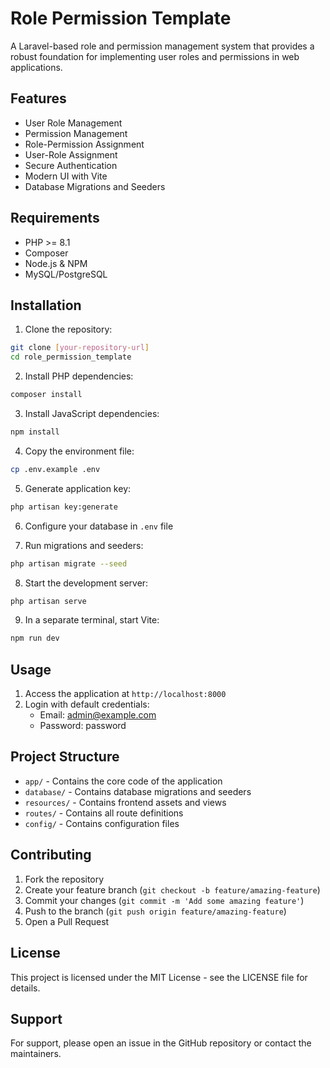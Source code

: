 # Role Permission Template

A Laravel-based role and permission management system that provides a robust foundation for implementing user roles and permissions in web applications.

## Features

- User Role Management
- Permission Management
- Role-Permission Assignment
- User-Role Assignment
- Secure Authentication
- Modern UI with Vite
- Database Migrations and Seeders

## Requirements

- PHP >= 8.1
- Composer
- Node.js & NPM
- MySQL/PostgreSQL

## Installation

1. Clone the repository:
```bash
git clone [your-repository-url]
cd role_permission_template
```

2. Install PHP dependencies:
```bash
composer install
```

3. Install JavaScript dependencies:
```bash
npm install
```

4. Copy the environment file:
```bash
cp .env.example .env
```

5. Generate application key:
```bash
php artisan key:generate
```

6. Configure your database in `.env` file

7. Run migrations and seeders:
```bash
php artisan migrate --seed
```

8. Start the development server:
```bash
php artisan serve
```

9. In a separate terminal, start Vite:
```bash
npm run dev
```

## Usage

1. Access the application at `http://localhost:8000`
2. Login with default credentials:
   - Email: admin@example.com
   - Password: password

## Project Structure

- `app/` - Contains the core code of the application
- `database/` - Contains database migrations and seeders
- `resources/` - Contains frontend assets and views
- `routes/` - Contains all route definitions
- `config/` - Contains configuration files

## Contributing

1. Fork the repository
2. Create your feature branch (`git checkout -b feature/amazing-feature`)
3. Commit your changes (`git commit -m 'Add some amazing feature'`)
4. Push to the branch (`git push origin feature/amazing-feature`)
5. Open a Pull Request

## License

This project is licensed under the MIT License - see the LICENSE file for details.

## Support

For support, please open an issue in the GitHub repository or contact the maintainers.